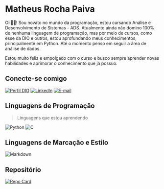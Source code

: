 # Matheus Rocha Paiva 

Oii👋🏽! Sou novato no mundo da programação, estou cursando Análise e Desenvolvimento de Sistemas - ADS. Atualmente ainda não domino 100% de nenhuma linguagem de programação, mas por meio de cursos, como esse da DIO e outros, estou aprofundando meus conhecimentos, principalmente em Python. Até o momento penso em seguir a área de análise de dados.

Estou muito feliz e empolgado com o curso e busco sempre aprender novas habilidades e aprimorar o conhecimento que já possuo.

## Conecte-se comigo

[![Perfil DIO](https://img.shields.io/badge/-Meu%20Perfil%20na%20DIO-30A3DC?style=for-the-badge)](https://www.dio.me/users/matrpaiva_dev)
[![LinkedIn](https://img.shields.io/badge/LinkedIn-000?style=for-the-badge&logo=linkedin&logoColor=0E76A8)](https://www.linkedin.com/in/matheus-rocha-paiva-7b9b56289)
[![E-mail](https://img.shields.io/badge/-Email-000?style=for-the-badge&logo=microsoft-outlook&logoColor=E94D5F)](mailto:matrpaiva.dev@gmail.com)

## Linguagens de Programação
> Linguagens que estou aprendendo

![Python](https://img.shields.io/badge/Python-000?style=for-the-badge&logo=python)
![C](https://img.shields.io/badge/C-000?style=for-the-badge&logo=c)

## Linguagens de Marcação e Estilo

![Markdown](https://img.shields.io/badge/Markdown-000?style=for-the-badge&logo=markdown)

## Repositório

[![Repo Card](https://github-readme-stats.vercel.app/api/pin/?username=MatrPaivaDev&repo=dio-lab-open-source&bg_color=000&border_color=30A3DC&show_icons=true&icon_color=30A3DC&title_color=E94D5F&text_color=FFF)](https://github.com/MatrPaivaDev/dio-lab-open-source.git)
